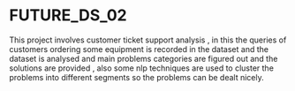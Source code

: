 # FUTURE_DS_02
This project involves customer ticket support analysis , in this the queries of customers ordering some equipment is recorded in the dataset and the dataset is analysed and main problems categories are figured out and the solutions are provided , also some nlp techniques are used to cluster the problems into different segments so the problems can be dealt nicely.

